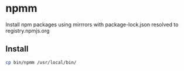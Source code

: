 # npmm

Install npm packages using mirrrors with package-lock.json resolved to registry.npmjs.org

## Install

```bash
cp bin/npmm /usr/local/bin/
```